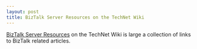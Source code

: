 ```yaml
---
layout: post
title: BizTalk Server Resources on the TechNet Wiki
---
```


[BizTalk Server Resources](http://social.technet.microsoft.com/wiki/contents/articles/2240.biztalk-server-resources-on-the-technet-wiki.aspx)
 on the TechNet Wiki is large a collection of links to BizTalk related articles.
